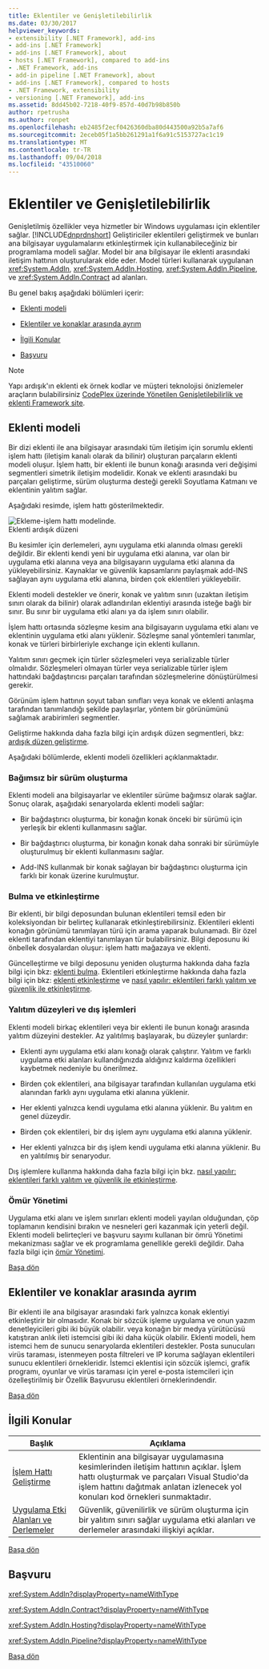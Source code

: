 ```yaml
---
title: Eklentiler ve Genişletilebilirlik
ms.date: 03/30/2017
helpviewer_keywords:
- extensibility [.NET Framework], add-ins
- add-ins [.NET Framework]
- add-ins [.NET Framework], about
- hosts [.NET Framework], compared to add-ins
- .NET Framework, add-ins
- add-in pipeline [.NET Framework], about
- add-ins [.NET Framework], compared to hosts
- .NET Framework, extensibility
- versioning [.NET Framework], add-ins
ms.assetid: 8dd45b02-7218-40f9-857d-40d7b98b850b
author: rpetrusha
ms.author: ronpet
ms.openlocfilehash: eb2485f2ecf0426360dba80d443500a92b5a7af6
ms.sourcegitcommit: 2eceb05f1a5bb261291a1f6a91c5153727ac1c19
ms.translationtype: MT
ms.contentlocale: tr-TR
ms.lasthandoff: 09/04/2018
ms.locfileid: "43510060"
---
```

# <a name="add-ins-and-extensibility"></a>Eklentiler ve Genişletilebilirlik
<a name="top"></a> Genişletilmiş özellikler veya hizmetler bir Windows uygulaması için eklentiler sağlar. [!INCLUDE[dnprdnshort](../../../includes/dnprdnshort-md.md)] Geliştiriciler eklentileri geliştirmek ve bunları ana bilgisayar uygulamalarını etkinleştirmek için kullanabileceğiniz bir programlama modeli sağlar. Model bir ana bilgisayar ile eklenti arasındaki iletişim hattının oluşturularak elde eder. Model türleri kullanarak uygulanan <xref:System.AddIn>, <xref:System.AddIn.Hosting>, <xref:System.AddIn.Pipeline>, ve <xref:System.AddIn.Contract> ad alanları.  
  
 Bu genel bakış aşağıdaki bölümleri içerir:  
  
-   [Eklenti modeli](#addin_model)  
  
-   [Eklentiler ve konaklar arasında ayrım](#distinguishing_between_addins_and_hosts)  
  
-   [İlgili Konular](#related_topics)  
  
-   [Başvuru](#reference)  
  
> [!NOTE]
>  Yapı ardışık'ın eklenti ek örnek kodlar ve müşteri teknolojisi önizlemeler araçların bulabilirsiniz [CodePlex üzerinde Yönetilen Genişletilebilirlik ve eklenti Framework site](https://go.microsoft.com/fwlink/?LinkId=121190).  
  
<a name="addin_model"></a>   
## <a name="add-in-model"></a>Eklenti modeli  
 Bir dizi eklenti ile ana bilgisayar arasındaki tüm iletişim için sorumlu eklenti işlem hattı (iletişim kanalı olarak da bilinir) oluşturan parçaların eklenti modeli oluşur. İşlem hattı, bir eklenti ile bunun konağı arasında veri değişimi segmentleri simetrik iletişim modelidir. Konak ve eklenti arasındaki bu parçaları geliştirme, sürüm oluşturma desteği gerekli Soyutlama Katmanı ve eklentinin yalıtım sağlar.  
  
 Aşağıdaki resimde, işlem hattı gösterilmektedir.  
  
 ![Ekleme&#45;işlem hattı modelinde. ](../../../docs/framework/add-ins/media/addin1.png "AddIn1")  
Eklenti ardışık düzeni  
  
 Bu kesimler için derlemeleri, aynı uygulama etki alanında olması gerekli değildir. Bir eklenti kendi yeni bir uygulama etki alanına, var olan bir uygulama etki alanına veya ana bilgisayarın uygulama etki alanına da yükleyebilirsiniz. Kaynaklar ve güvenlik kapsamlarını paylaşmak add-INS sağlayan aynı uygulama etki alanına, birden çok eklentileri yükleyebilir.  
  
 Eklenti modeli destekler ve önerir, konak ve yalıtım sınırı (uzaktan iletişim sınırı olarak da bilinir) olarak adlandırılan eklentiyi arasında isteğe bağlı bir sınır. Bu sınır bir uygulama etki alanı ya da işlem sınırı olabilir.  
  
 İşlem hattı ortasında sözleşme kesim ana bilgisayarın uygulama etki alanı ve eklentinin uygulama etki alanı yüklenir. Sözleşme sanal yöntemleri tanımlar, konak ve türleri birbirleriyle exchange için eklenti kullanın.  
  
 Yalıtım sınırı geçmek için türler sözleşmeleri veya serializable türler olmalıdır. Sözleşmeleri olmayan türler veya serializable türler işlem hattındaki bağdaştırıcısı parçaları tarafından sözleşmelerine dönüştürülmesi gerekir.  
  
 Görünüm işlem hattının soyut taban sınıfları veya konak ve eklenti anlaşma tarafından tanımlandığı şekilde paylaşırlar, yöntem bir görünümünü sağlamak arabirimleri segmentler.  
  
 Geliştirme hakkında daha fazla bilgi için ardışık düzen segmentleri, bkz: [ardışık düzen geliştirme](../../../docs/framework/add-ins/pipeline-development.md).  
  
 Aşağıdaki bölümlerde, eklenti modeli özellikleri açıklanmaktadır.  
  
### <a name="independent-versioning"></a>Bağımsız bir sürüm oluşturma  
 Eklenti modeli ana bilgisayarlar ve eklentiler sürüme bağımsız olarak sağlar. Sonuç olarak, aşağıdaki senaryolarda eklenti modeli sağlar:  
  
-   Bir bağdaştırıcı oluşturma, bir konağın konak önceki bir sürümü için yerleşik bir eklenti kullanmasını sağlar.  
  
-   Bir bağdaştırıcı oluşturma, bir konağın konak daha sonraki bir sürümüyle oluşturulmuş bir eklenti kullanmasını sağlar.  
  
-   Add-INS kullanmak bir konak sağlayan bir bağdaştırıcı oluşturma için farklı bir konak üzerine kurulmuştur.  
  
### <a name="discovery-and-activation"></a>Bulma ve etkinleştirme  
 Bir eklenti, bir bilgi deposundan bulunan eklentileri temsil eden bir koleksiyondan bir belirteç kullanarak etkinleştirebilirsiniz. Eklentileri eklenti konağın görünümü tanımlayan türü için arama yaparak bulunamadı. Bir özel eklenti tarafından eklentiyi tanımlayan tür bulabilirsiniz. Bilgi deposunu iki önbellek dosyalardan oluşur: işlem hattı mağazaya ve eklenti.  
  
 Güncelleştirme ve bilgi deposunu yeniden oluşturma hakkında daha fazla bilgi için bkz: [eklenti bulma](https://msdn.microsoft.com/library/5d268dde-11df-4c4d-a022-f58d88bbc421). Eklentileri etkinleştirme hakkında daha fazla bilgi için bkz: [eklenti etkinleştirme](https://msdn.microsoft.com/library/bedcbcdf-5964-4215-b5f3-3299798b2b3f) ve [nasıl yapılır: eklentileri farklı yalıtım ve güvenlik ile etkinleştirme](https://msdn.microsoft.com/library/7afe7ec8-5158-4350-9119-5df0ecab8aa5).  
  
### <a name="isolation-levels-and-external-processes"></a>Yalıtım düzeyleri ve dış işlemleri  
 Eklenti modeli birkaç eklentileri veya bir eklenti ile bunun konağı arasında yalıtım düzeyini destekler. Az yalıtılmış başlayarak, bu düzeyler şunlardır:  
  
-   Eklenti aynı uygulama etki alanı konağı olarak çalıştırır. Yalıtım ve farklı uygulama etki alanları kullandığınızda aldığınız kaldırma özellikleri kaybetmek nedeniyle bu önerilmez.  
  
-   Birden çok eklentileri, ana bilgisayar tarafından kullanılan uygulama etki alanından farklı aynı uygulama etki alanına yüklenir.  
  
-   Her eklenti yalnızca kendi uygulama etki alanına yüklenir. Bu yalıtım en genel düzeydir.  
  
-   Birden çok eklentileri, bir dış işlem aynı uygulama etki alanına yüklenir.  
  
-   Her eklenti yalnızca bir dış işlem kendi uygulama etki alanına yüklenir. Bu en yalıtılmış bir senaryodur.  
  
 Dış işlemlere kullanma hakkında daha fazla bilgi için bkz. [nasıl yapılır: eklentileri farklı yalıtım ve güvenlik ile etkinleştirme](https://msdn.microsoft.com/library/7afe7ec8-5158-4350-9119-5df0ecab8aa5).  
  
### <a name="lifetime-management"></a>Ömür Yönetimi  
 Uygulama etki alanı ve işlem sınırları eklenti modeli yayılan olduğundan, çöp toplamanın kendisini bırakın ve nesneleri geri kazanmak için yeterli değil. Eklenti modeli belirteçleri ve başvuru sayımı kullanan bir ömrü Yönetimi mekanizması sağlar ve ek programlama genellikle gerekli değildir. Daha fazla bilgi için [ömür Yönetimi](https://msdn.microsoft.com/library/57a9c87e-394c-4fef-89f2-aa4223a2aeb5).  
  
 [Başa dön](#top)  
  
<a name="distinguishing_between_addins_and_hosts"></a>   
## <a name="distinguishing-between-add-ins-and-hosts"></a>Eklentiler ve konaklar arasında ayrım  
 Bir eklenti ile ana bilgisayar arasındaki fark yalnızca konak eklentiyi etkinleştirir bir olmasıdır. Konak bir sözcük işleme uygulama ve onun yazım denetleyicileri gibi iki büyük olabilir. veya konağın bir medya yürütücüsü katıştıran anlık ileti istemcisi gibi iki daha küçük olabilir. Eklenti modeli, hem istemci hem de sunucu senaryolarda eklentileri destekler. Posta sunucuları virüs taraması, istenmeyen posta filtreleri ve IP koruma sağlayan eklentileri sunucu eklentileri örnekleridir. İstemci eklentisi için sözcük işlemci, grafik programı, oyunlar ve virüs taraması için yerel e-posta istemcileri için özelleştirilmiş bir Özellik Başvurusu eklentileri örneklerindendir.  
  
 [Başa dön](#top)  
  
<a name="related_topics"></a>   
## <a name="related-topics"></a>İlgili Konular  
  
|Başlık|Açıklama|  
|-----------|-----------------|  
|[İşlem Hattı Geliştirme](../../../docs/framework/add-ins/pipeline-development.md)|Eklentinin ana bilgisayar uygulamasına kesimlerinden iletişim hattının açıklar. İşlem hattı oluşturmak ve parçaları Visual Studio'da işlem hattını dağıtmak anlatan izlenecek yol konuları kod örnekleri sunmaktadır.|  
|[Uygulama Etki Alanları ve Derlemeler](https://msdn.microsoft.com/library/433b04ae-4ba8-4849-9dbd-79194f240346)|Güvenlik, güvenilirlik ve sürüm oluşturma için bir yalıtım sınırı sağlar uygulama etki alanları ve derlemeler arasındaki ilişkiyi açıklar.|  
  
 [Başa dön](#top)  
  
<a name="reference"></a>   
## <a name="reference"></a>Başvuru  
 <xref:System.AddIn?displayProperty=nameWithType>  
  
 <xref:System.AddIn.Contract?displayProperty=nameWithType>  
  
 <xref:System.AddIn.Hosting?displayProperty=nameWithType>  
  
 <xref:System.AddIn.Pipeline?displayProperty=nameWithType>  
  
 [Başa dön](#top)